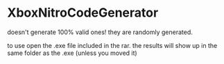 # XboxNitroCodeGenerator
doesn't generate 100% valid ones! they are randomly generated.

to use open the .exe file included in the rar.
the results will show up in the same folder as the .exe (unless you moved it)

